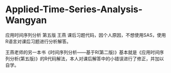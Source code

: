 # Applied-Time-Series-Analysis-Wangyan
应用时间序列分析 第五版 王燕 课后习题代码，因个人原因，不想使用SAS，使用R语言对课后习题进行分析解答。

王燕老师的另一本书《时间序列分析——基于R(第二版)》基本就是《应用时间序列分析(第五版)》的R代码解法，本人对课后解答中的小错误进行了修正，并加以自学。
